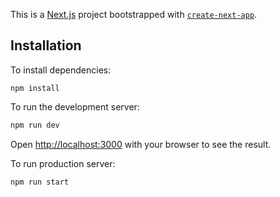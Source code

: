 This is a [Next.js](https://nextjs.org/) project bootstrapped with [`create-next-app`](https://github.com/vercel/next.js/tree/canary/packages/create-next-app).

## Installation

To install dependencies:
```
npm install
```

To run the development server:

```bash
npm run dev
```

Open [http://localhost:3000](http://localhost:3000) with your browser to see the result.

To run production server:

```bash
npm run start
```